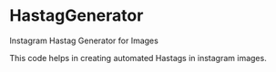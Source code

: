 # HastagGenerator
Instagram Hastag Generator for Images

This code helps in creating automated Hastags in instagram images.
